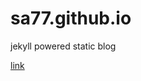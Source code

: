 sa77.github.io
==============

jekyll powered static blog

[link](http://sa77.github.io/ "Homepage")

